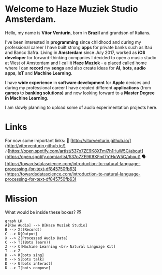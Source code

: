 # Welcome to Haze Muziek Studio Amsterdam.

Hello, my name is **Vitor Venturin**, born in **Brazil** and grandson of Italians.

I've been interested in **programming** since childhood and during my professional career I have built strong **apps** for private banks such as Itaú and Banco Safra. 
Living in **Amsterdam** since July 2017, worked as **iOS developer** for forward-thinking companies I decided to open a music studio at West of Amsterdam and I call it **Haze Muziek** - a placed called home where I can **record** my **songs** and also create ideas for **AI**, **bots**, **audio apps**, **IoT** and **Machine Learning**.

I have **wide experience** in **software development** for **Apple** devices and during my professional career I have created different **applications** (from **games** to **banking solutions**) and now looking forward to a **Master Degree in Machine Learning**.

I am slowly planning to upload some of audio experimentation projects here.




# Links

For now some important links:
📱 [http://vitorventurin.github.io/](http://vitorventurin.github.io/)
🎶[https://open.spotify.com/artist/537o7ZE9K8XFml7h1HuW5C/about](https://open.spotify.com/artist/537o7ZE9K8XFml7h1HuW5C/about)
🗣[https://towardsdatascience.com/introduction-to-natural-language-processing-for-text-df845750fb63](https://towardsdatascience.com/introduction-to-natural-language-processing-for-text-df845750fb63)

# Mission

What would be inside these boxes? 😼
```mermaid
graph LR
A[Raw Audio] --> B[Haze Muziek Studio]
B --> X((Record))
C --> D{Output}
X --> Z[Processed Audio Data]
C --> T((Bots learn))
Z --> C[Machine Learning <br> Natural Language Kit]
T --> Z
D --> R[bots sing]
D --> S[bots talk]
D --> U[bots interact]
D --> I[bots compose]
```
